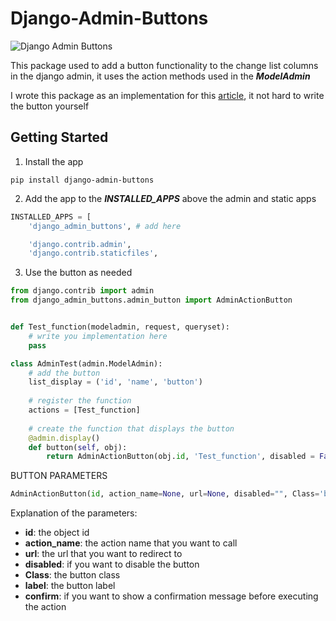 # Django-Admin-Buttons
![Django Admin Buttons](https://github.com/minaaaatef/Django-Admin-Buttons/blob/main/images/ex1.png?row=true)

This package used to add a button functionality to the change list columns in the django admin, it uses the action methods used in the ***ModelAdmin***<br>

I wrote this package as an implementation for this [article](https://medium.com/@mina.atef0/django-admin-costume-buttons-942c97c284a8), it not hard to write the button yourself



## Getting Started

1. Install the app 
```
pip install django-admin-buttons
```

2. Add the app to the ***INSTALLED_APPS*** above the admin and static apps

``` python
INSTALLED_APPS = [
    'django_admin_buttons', # add here

    'django.contrib.admin',
    'django.contrib.staticfiles',
```

3. Use the button as needed
``` python
from django.contrib import admin
from django_admin_buttons.admin_button import AdminActionButton


def Test_function(modeladmin, request, queryset):
    # write you implementation here
    pass 

class AdminTest(admin.ModelAdmin):
    # add the button 
    list_display = ('id', 'name', 'button') 
    
    # register the function
    actions = [Test_function] 
    
    # create the function that displays the button
    @admin.display()
    def button(self, obj):
        return AdminActionButton(obj.id, 'Test_function', disabled = False, Class='btn-primary', label=None).render()

```

BUTTON PARAMETERS
``` python
AdminActionButton(id, action_name=None, url=None, disabled="", Class='btn-primary', label=None, confirm=True):
```

Explanation of the parameters:
- **id**: the object id
- **action_name**: the action name that you want to call
- **url**: the url that you want to redirect to
- **disabled**: if you want to disable the button
- **Class**: the button class
- **label**: the button label
- **confirm**: if you want to show a confirmation message before executing the action

